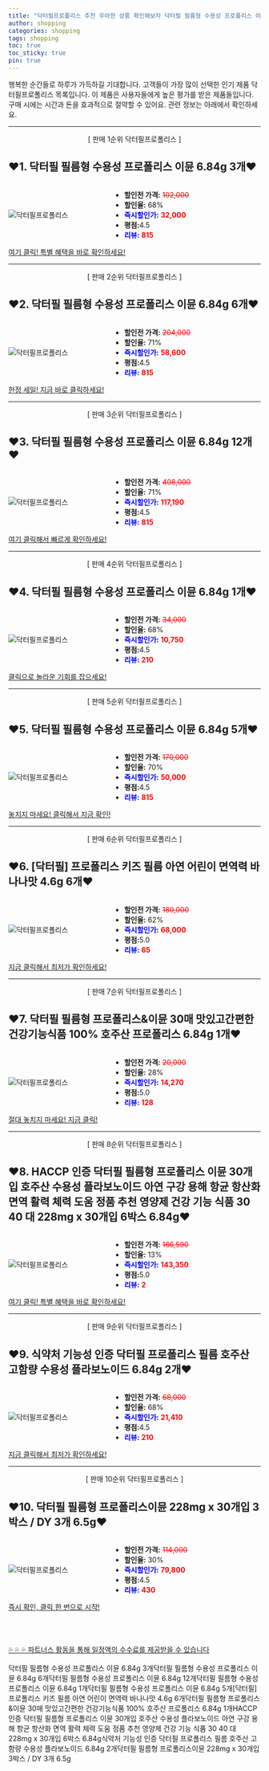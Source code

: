```yaml
---
title: "닥터필프로폴리스 추천 우아한 상품 확인해보자 닥터필 필름형 수용성 프로폴리스 이뮨"
author: shopping
categories: shopping
tags: shopping
toc: true
toc_sticky: true
pin: true
---
```

행복한 순간들로 하루가 가득하길 기대합니다. 고객들이 가장 많이 선택한 인기 제품 닥터필프로폴리스 목록입니다. 이 제품은 사용자들에게 높은 평가를 받은 제품들입니다. 구매 시에는 시간과 돈을 효과적으로 절약할 수 있어요. 관련 정보는 아래에서 확인하세요.

---
<p class="toplist" style="margin: 0 auto; display: block; width: fit-content;">[ 판매 1순위 닥터필프로폴리스 ]</p>

<h2><strong>❤️1. 닥터필 필름형 수용성 프로폴리스 이뮨 6.84g 3개❤️</strong></h2>

<div style="display: flex; align-items: center;">
    <div style="flex: 0.4;">
        <img src="https://thumbnail10.coupangcdn.com/thumbnails/remote/230x230ex/image/vendor_inventory/f111/b3fcb28721d9ffba17c223c19678ac962ed20f13546ec64975badcc40caa.jpg" alt="닥터필프로폴리스" style="max-width: 100%;">
    </div>
    <div style="flex: 0.6; margin-left: 10px;">
        <ul>
            <li><strong>할인전 가격:</strong> <del style="color: red;">102,000</del></li>
            <li><strong>할인율:</strong> 68%</li>
            <li><span style='color:blue'><strong>즉시할인가:</strong></span> <span style='color:red'><strong>32,000</strong></span></li>
            <li><strong>평점:</strong>4.5</li>
            <li><span style='color:blue'><strong>리뷰:</strong></span> <span style='color:red'><strong>815</strong></span></li>
        </ul>
    </div>
</div>
<div class="center">
    <a href="https://selin100587.github.io?lptag=AF9450613&subid=githubio&pageKey=6902215434&traceid=V0-153&itemId=11130316275&vendorItemId=87296793475" class="myButton">
        여기 클릭! 특별 혜택을 바로 확인하세요!
    </a>
</div>


---
<p class="toplist" style="margin: 0 auto; display: block; width: fit-content;">[ 판매 2순위 닥터필프로폴리스 ]</p>

<h2><strong>❤️2. 닥터필 필름형 수용성 프로폴리스 이뮨 6.84g 6개❤️</strong></h2>

<div style="display: flex; align-items: center;">
    <div style="flex: 0.4;">
        <img src="https://thumbnail8.coupangcdn.com/thumbnails/remote/230x230ex/image/vendor_inventory/36f4/cce988955ef577eab24d06f59dabe7a9ea0005080520fba172ac9f238581.jpg" alt="닥터필프로폴리스" style="max-width: 100%;">
    </div>
    <div style="flex: 0.6; margin-left: 10px;">
        <ul>
            <li><strong>할인전 가격:</strong> <del style="color: red;">204,000</del></li>
            <li><strong>할인율:</strong> 71%</li>
            <li><span style='color:blue'><strong>즉시할인가:</strong></span> <span style='color:red'><strong>58,600</strong></span></li>
            <li><strong>평점:</strong>4.5</li>
            <li><span style='color:blue'><strong>리뷰:</strong></span> <span style='color:red'><strong>815</strong></span></li>
        </ul>
    </div>
</div>
<div class="center">
    <a href="https://selin100587.github.io?lptag=AF9450613&subid=githubio&pageKey=6902215434&traceid=V0-153&itemId=16604671674&vendorItemId=87296793464" class="myButton">
        한정 세일! 지금 바로 클릭하세요!
    </a>
</div>


---
<p class="toplist" style="margin: 0 auto; display: block; width: fit-content;">[ 판매 3순위 닥터필프로폴리스 ]</p>

<h2><strong>❤️3. 닥터필 필름형 수용성 프로폴리스 이뮨 6.84g 12개❤️</strong></h2>

<div style="display: flex; align-items: center;">
    <div style="flex: 0.4;">
        <img src="https://thumbnail8.coupangcdn.com/thumbnails/remote/230x230ex/image/vendor_inventory/d3f2/ba916e17935b161f3c536b8496ecae3134ec99d45f8bee0fc8fc905d7096.jpg" alt="닥터필프로폴리스" style="max-width: 100%;">
    </div>
    <div style="flex: 0.6; margin-left: 10px;">
        <ul>
            <li><strong>할인전 가격:</strong> <del style="color: red;">408,000</del></li>
            <li><strong>할인율:</strong> 71%</li>
            <li><span style='color:blue'><strong>즉시할인가:</strong></span> <span style='color:red'><strong>117,190</strong></span></li>
            <li><strong>평점:</strong>4.5</li>
            <li><span style='color:blue'><strong>리뷰:</strong></span> <span style='color:red'><strong>815</strong></span></li>
        </ul>
    </div>
</div>
<div class="center">
    <a href="https://selin100587.github.io?lptag=AF9450613&subid=githubio&pageKey=6902215434&traceid=V0-153&itemId=11126259877&vendorItemId=88047415022" class="myButton">
        여기 클릭해서 빠르게 확인하세요!
    </a>
</div>


---
<p class="toplist" style="margin: 0 auto; display: block; width: fit-content;">[ 판매 4순위 닥터필프로폴리스 ]</p>

<h2><strong>❤️4. 닥터필 필름형 수용성 프로폴리스 이뮨 6.84g 1개❤️</strong></h2>

<div style="display: flex; align-items: center;">
    <div style="flex: 0.4;">
        <img src="https://thumbnail10.coupangcdn.com/thumbnails/remote/230x230ex/image/vendor_inventory/ce33/fab486704b27f18034d152ac35b4c191f1d2b2baad6627248b1787883df0.jpg" alt="닥터필프로폴리스" style="max-width: 100%;">
    </div>
    <div style="flex: 0.6; margin-left: 10px;">
        <ul>
            <li><strong>할인전 가격:</strong> <del style="color: red;">34,000</del></li>
            <li><strong>할인율:</strong> 68%</li>
            <li><span style='color:blue'><strong>즉시할인가:</strong></span> <span style='color:red'><strong>10,750</strong></span></li>
            <li><strong>평점:</strong>4.5</li>
            <li><span style='color:blue'><strong>리뷰:</strong></span> <span style='color:red'><strong>210</strong></span></li>
        </ul>
    </div>
</div>
<div class="center">
    <a href="https://selin100587.github.io?lptag=AF9450613&subid=githubio&pageKey=8204190820&traceid=V0-153&itemId=3555508468&vendorItemId=87296778779" class="myButton">
        클릭으로 놀라운 기회를 잡으세요!
    </a>
</div>


---
<p class="toplist" style="margin: 0 auto; display: block; width: fit-content;">[ 판매 5순위 닥터필프로폴리스 ]</p>

<h2><strong>❤️5. 닥터필 필름형 수용성 프로폴리스 이뮨 6.84g 5개❤️</strong></h2>

<div style="display: flex; align-items: center;">
    <div style="flex: 0.4;">
        <img src="https://thumbnail10.coupangcdn.com/thumbnails/remote/230x230ex/image/vendor_inventory/ac37/30e6dc2fa495d10d2024a348e2d0cf0fa44ab14d4d5c92ff76aa7a031afe.jpg" alt="닥터필프로폴리스" style="max-width: 100%;">
    </div>
    <div style="flex: 0.6; margin-left: 10px;">
        <ul>
            <li><strong>할인전 가격:</strong> <del style="color: red;">170,000</del></li>
            <li><strong>할인율:</strong> 70%</li>
            <li><span style='color:blue'><strong>즉시할인가:</strong></span> <span style='color:red'><strong>50,000</strong></span></li>
            <li><strong>평점:</strong>4.5</li>
            <li><span style='color:blue'><strong>리뷰:</strong></span> <span style='color:red'><strong>815</strong></span></li>
        </ul>
    </div>
</div>
<div class="center">
    <a href="https://selin100587.github.io?lptag=AF9450613&subid=githubio&pageKey=6902215434&traceid=V0-153&itemId=16307812350&vendorItemId=88061544297" class="myButton">
        놓치지 마세요! 클릭해서 지금 확인!
    </a>
</div>


---
<p class="toplist" style="margin: 0 auto; display: block; width: fit-content;">[ 판매 6순위 닥터필프로폴리스 ]</p>

<h2><strong>❤️6. [닥터필] 프로폴리스 키즈 필름 아연 어린이 면역력 바나나맛 4.6g 6개❤️</strong></h2>

<div style="display: flex; align-items: center;">
    <div style="flex: 0.4;">
        <img src="https://thumbnail8.coupangcdn.com/thumbnails/remote/230x230ex/image/vendor_inventory/f2c3/a0c29fb31908722af60ab53a44df7c63da1a53326f8366d6da03041df873.jpg" alt="닥터필프로폴리스" style="max-width: 100%;">
    </div>
    <div style="flex: 0.6; margin-left: 10px;">
        <ul>
            <li><strong>할인전 가격:</strong> <del style="color: red;">180,000</del></li>
            <li><strong>할인율:</strong> 62%</li>
            <li><span style='color:blue'><strong>즉시할인가:</strong></span> <span style='color:red'><strong>68,000</strong></span></li>
            <li><strong>평점:</strong>5.0</li>
            <li><span style='color:blue'><strong>리뷰:</strong></span> <span style='color:red'><strong>65</strong></span></li>
        </ul>
    </div>
</div>
<div class="center">
    <a href="https://selin100587.github.io?lptag=AF9450613&subid=githubio&pageKey=7621349201&traceid=V0-153&itemId=20206784521&vendorItemId=87417028987" class="myButton">
        지금 클릭해서 최저가 확인하세요!
    </a>
</div>


---
<p class="toplist" style="margin: 0 auto; display: block; width: fit-content;">[ 판매 7순위 닥터필프로폴리스 ]</p>

<h2><strong>❤️7. 닥터필 필름형 프로폴리스&이뮨 30매 맛있고간편한 건강기능식품 100% 호주산 프로폴리스 6.84g 1개❤️</strong></h2>

<div style="display: flex; align-items: center;">
    <div style="flex: 0.4;">
        <img src="https://thumbnail7.coupangcdn.com/thumbnails/remote/230x230ex/image/vendor_inventory/1040/688d6d0b89fed6a39caa8ce0e06ade361d26742d8f4ce1ab0960115e6e54.jpg" alt="닥터필프로폴리스" style="max-width: 100%;">
    </div>
    <div style="flex: 0.6; margin-left: 10px;">
        <ul>
            <li><strong>할인전 가격:</strong> <del style="color: red;">20,000</del></li>
            <li><strong>할인율:</strong> 28%</li>
            <li><span style='color:blue'><strong>즉시할인가:</strong></span> <span style='color:red'><strong>14,270</strong></span></li>
            <li><strong>평점:</strong>5.0</li>
            <li><span style='color:blue'><strong>리뷰:</strong></span> <span style='color:red'><strong>128</strong></span></li>
        </ul>
    </div>
</div>
<div class="center">
    <a href="https://selin100587.github.io?lptag=AF9450613&subid=githubio&pageKey=6829123345&traceid=V0-153&itemId=21366912690&vendorItemId=90150181902" class="myButton">
        절대 놓치지 마세요! 지금 클릭!
    </a>
</div>


---
<p class="toplist" style="margin: 0 auto; display: block; width: fit-content;">[ 판매 8순위 닥터필프로폴리스 ]</p>

<h2><strong>❤️8. HACCP 인증 닥터필 필름형 프로폴리스 이뮨 30개입 호주산 수용성 플라보노이드 아연 구강 용해 항균 항산화 면역 활력 체력 도움 정품 추천 영양제 건강 기능 식품 30 40 대 228mg x 30개입 6박스 6.84g❤️</strong></h2>

<div style="display: flex; align-items: center;">
    <div style="flex: 0.4;">
        <img src="https://thumbnail7.coupangcdn.com/thumbnails/remote/230x230ex/image/vendor_inventory/45c6/5fb8b99a5a88a480f233960f799366b4072ddaf0f4b0493487330d825def.jpg" alt="닥터필프로폴리스" style="max-width: 100%;">
    </div>
    <div style="flex: 0.6; margin-left: 10px;">
        <ul>
            <li><strong>할인전 가격:</strong> <del style="color: red;">166,590</del></li>
            <li><strong>할인율:</strong> 13%</li>
            <li><span style='color:blue'><strong>즉시할인가:</strong></span> <span style='color:red'><strong>143,350</strong></span></li>
            <li><strong>평점:</strong>5.0</li>
            <li><span style='color:blue'><strong>리뷰:</strong></span> <span style='color:red'><strong>2</strong></span></li>
        </ul>
    </div>
</div>
<div class="center">
    <a href="https://selin100587.github.io?lptag=AF9450613&subid=githubio&pageKey=7790584334&traceid=V0-153&itemId=21076393390&vendorItemId=88138573737" class="myButton">
        여기 클릭! 특별 혜택을 바로 확인하세요!
    </a>
</div>


---
<p class="toplist" style="margin: 0 auto; display: block; width: fit-content;">[ 판매 9순위 닥터필프로폴리스 ]</p>

<h2><strong>❤️9. 식약처 기능성 인증 닥터필 프로폴리스 필름 호주산 고함량 수용성 플라보노이드 6.84g 2개❤️</strong></h2>

<div style="display: flex; align-items: center;">
    <div style="flex: 0.4;">
        <img src="https://thumbnail6.coupangcdn.com/thumbnails/remote/230x230ex/image/vendor_inventory/3cf9/21e0801dacc32e100019886cbf426fd6035e2dc1fb220e13b4234eac891c.jpg" alt="닥터필프로폴리스" style="max-width: 100%;">
    </div>
    <div style="flex: 0.6; margin-left: 10px;">
        <ul>
            <li><strong>할인전 가격:</strong> <del style="color: red;">68,000</del></li>
            <li><strong>할인율:</strong> 68%</li>
            <li><span style='color:blue'><strong>즉시할인가:</strong></span> <span style='color:red'><strong>21,410</strong></span></li>
            <li><strong>평점:</strong>4.5</li>
            <li><span style='color:blue'><strong>리뷰:</strong></span> <span style='color:red'><strong>210</strong></span></li>
        </ul>
    </div>
</div>
<div class="center">
    <a href="https://selin100587.github.io?lptag=AF9450613&subid=githubio&pageKey=8204190820&traceid=V0-153&itemId=23548441123&vendorItemId=87296778791" class="myButton">
        지금 클릭해서 최저가 확인하세요!
    </a>
</div>


---
<p class="toplist" style="margin: 0 auto; display: block; width: fit-content;">[ 판매 10순위 닥터필프로폴리스 ]</p>

<h2><strong>❤️10. 닥터필 필름형 프로폴리스이뮨 228mg x 30개입 3박스 / DY 3개 6.5g❤️</strong></h2>

<div style="display: flex; align-items: center;">
    <div style="flex: 0.4;">
        <img src="https://thumbnail7.coupangcdn.com/thumbnails/remote/230x230ex/image/vendor_inventory/c3ed/88a70ffc4bc99d749da3e16505b5d047056dbe46625cad63432428f6134b.jpg" alt="닥터필프로폴리스" style="max-width: 100%;">
    </div>
    <div style="flex: 0.6; margin-left: 10px;">
        <ul>
            <li><strong>할인전 가격:</strong> <del style="color: red;">114,000</del></li>
            <li><strong>할인율:</strong> 30%</li>
            <li><span style='color:blue'><strong>즉시할인가:</strong></span> <span style='color:red'><strong>79,800</strong></span></li>
            <li><strong>평점:</strong>4.5</li>
            <li><span style='color:blue'><strong>리뷰:</strong></span> <span style='color:red'><strong>430</strong></span></li>
        </ul>
    </div>
</div>
<div class="center">
    <a href="https://selin100587.github.io?lptag=AF9450613&subid=githubio&pageKey=6987997269&traceid=V0-153&itemId=21963714651&vendorItemId=90390345621" class="myButton">
        즉시 확인, 클릭 한 번으로 시작!
    </a>
</div>

<br><br><br>[💦 💦 💦 파트너스 활동을 통해 일정액의 수수료를 제공받을 수 있습니다](https://link.coupang.com/a/bcpT2c)<br><br>닥터필 필름형 수용성 프로폴리스 이뮨 6.84g 3개닥터필 필름형 수용성 프로폴리스 이뮨 6.84g 6개닥터필 필름형 수용성 프로폴리스 이뮨 6.84g 12개닥터필 필름형 수용성 프로폴리스 이뮨 6.84g 1개닥터필 필름형 수용성 프로폴리스 이뮨 6.84g 5개[닥터필] 프로폴리스 키즈 필름 아연 어린이 면역력 바나나맛 4.6g 6개닥터필 필름형 프로폴리스&이뮨 30매 맛있고간편한 건강기능식품 100% 호주산 프로폴리스 6.84g 1개HACCP 인증 닥터필 필름형 프로폴리스 이뮨 30개입 호주산 수용성 플라보노이드 아연 구강 용해 항균 항산화 면역 활력 체력 도움 정품 추천 영양제 건강 기능 식품 30 40 대 228mg x 30개입 6박스 6.84g식약처 기능성 인증 닥터필 프로폴리스 필름 호주산 고함량 수용성 플라보노이드 6.84g 2개닥터필 필름형 프로폴리스이뮨 228mg x 30개입 3박스 / DY 3개 6.5g